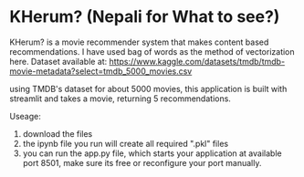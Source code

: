 # KHerum? (Nepali for What to see?)

KHerum? is a movie recommender system that makes content based recommendations.
I have used bag of words as the method of vectorization here.
Dataset available at: https://www.kaggle.com/datasets/tmdb/tmdb-movie-metadata?select=tmdb_5000_movies.csv

using TMDB's dataset for about 5000 movies, this application is built with streamlit and takes a movie, returning 5 recommendations.

Useage:
1. download the files
2. the ipynb file you run will create all required ".pkl" files
3. you can run the app.py file, which starts your application at available port 8501, make sure its free or reconfigure your port manually.

